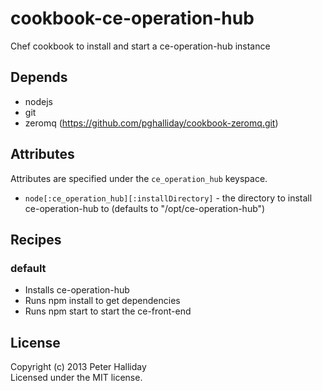 cookbook-ce-operation-hub
=========================

Chef cookbook to install and start a ce-operation-hub instance

## Depends

- nodejs
- git
- zeromq (https://github.com/pghalliday/cookbook-zeromq.git)

## Attributes

Attributes are specified under the `ce_operation_hub` keyspace.

- `node[:ce_operation_hub][:installDirectory]` - the directory to install ce-operation-hub to (defaults to "/opt/ce-operation-hub")

## Recipes

### default

- Installs ce-operation-hub
- Runs npm install to get dependencies
- Runs npm start to start the ce-front-end

## License
Copyright (c) 2013 Peter Halliday  
Licensed under the MIT license.

